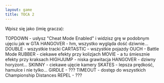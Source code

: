 ```yaml
---
layout: game
title: TOCA 2
---
```


Wpisz się jako (imię gracza):

TOPDOWN 	- usłysz "Cheat Mode Enabled" i widzisz grę w 
podobnym 
		  ujęciu jak w GTA
HANGOVER 	- hm, wszystko wygląda dość dziwnie...
DOUBLE 		- wszystkie tracki
CARTASTIC 	- wszystkie pojazdy
OUCH 		- Battle Mode
RUBBER 		- ciekawe efekty przy kolizjach
MOVIE 		- a tu śmiesznie efekty przy kraksach
HIGHJUMP 	- niska grawitacja
HANGOVER 	- dziwny horyzont...
SKINNY 		- ciekawe ujęcie kamery
SKATES 		- lepsza prędkość, hamulce i nie tylko...
GIRDLE 		- ???
TIMEOUT 		- dostęp do wszystkich Championship 
Distances
REPEL 		- ???
